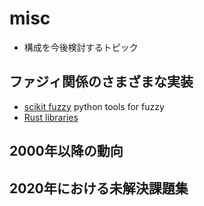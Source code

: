 # misc

- 構成を今後検討するトピック

## ファジィ関係のさまざまな実装

- [scikit fuzzy](https://github.com/scikit-fuzzy/scikit-fuzzy) python tools for fuzzy
- [Rust libraries](https://crates.io/search?q=fuzzy%20logic)

## 2000年以降の動向

## 2020年における未解決課題集
